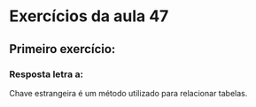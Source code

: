 # Exercícios da aula 47

## Primeiro exercício:

### Resposta letra a:

Chave estrangeira é um método utilizado para relacionar tabelas.